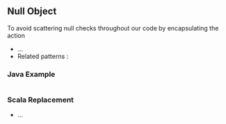 ## Null Object

To avoid scattering null checks throughout our code by encapsulating the action
 - ...
 - Related patterns :
 
### Java Example
 ```java
 ```

### Scala Replacement
 - ...
 ```scala
 ```
